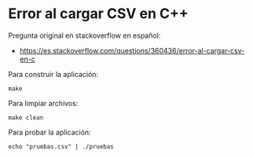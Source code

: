 # Error al cargar CSV en C++

Pregunta original en stackoverflow en español:
* https://es.stackoverflow.com/questions/360436/error-al-cargar-csv-en-c

Para construir la aplicación:

    make

Para limpiar archivos:

    make clean

Para probar la aplicación:

    echo "pruebas.csv" | ./pruebas
